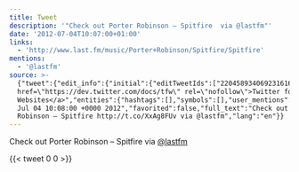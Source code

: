 ```yaml
---
title: Tweet
description: '"Check out Porter Robinson – Spitfire  via @lastfm"'
date: '2012-07-04T10:07:00+01:00'
links:
  - 'http://www.last.fm/music/Porter+Robinson/Spitfire/Spitfire'
mentions:
  - '@lastfm'
source: >-
  {"tweet":{"edit_info":{"initial":{"editTweetIds":["220458934069231616"],"editableUntil":"2012-07-04T11:08:00.468Z","editsRemaining":"5","isEditEligible":true}},"retweeted":false,"source":"<a
  href=\"https://dev.twitter.com/docs/tfw\" rel=\"nofollow\">Twitter for
  Websites</a>","entities":{"hashtags":[],"symbols":[],"user_mentions":[{"name":"Last.fm","screen_name":"lastfm","indices":["62","69"],"id_str":"2960221","id":"2960221"}],"urls":[{"url":"http://t.co/XxAg8FUv","expanded_url":"http://www.last.fm/music/Porter+Robinson/Spitfire/Spitfire","display_url":"last.fm/music/Porter+R…","indices":["37","57"]}]},"display_text_range":["0","69"],"favorite_count":"0","id_str":"220458934069231616","truncated":false,"retweet_count":"0","id":"220458934069231616","possibly_sensitive":false,"created_at":"Wed
  Jul 04 10:08:00 +0000 2012","favorited":false,"full_text":"Check out Porter
  Robinson – Spitfire http://t.co/XxAg8FUv via @lastfm","lang":"en"}}
---
```

Check out Porter Robinson – Spitfire  via [@lastfm](https://twitter.com/@lastfm)
    
{{< tweet 0 0 >}}
    
